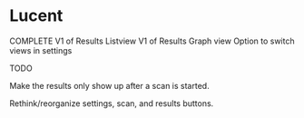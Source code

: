 # Lucent
COMPLETE
V1 of Results Listview
V1 of Results Graph view
Option to switch views in settings

TODO

Make the results only show up after a scan is started. 

Rethink/reorganize settings, scan, and results buttons. 


